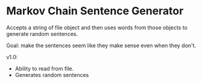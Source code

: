 # Markov Chain Sentence Generator


Accepts a string of file object and then uses words from those objects to generate random sentences. 


Goal: make the sentences seem like they make sense even when they don't.


v1.0: 
   - Ability to read from file.
   - Generates random sentences
    
